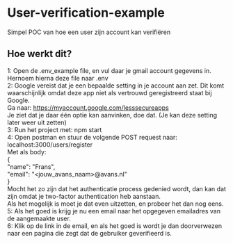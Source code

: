 # User-verification-example
Simpel POC van hoe een user zijn account kan verifiëren

## Hoe werkt dit?
1: Open de .env_example file, en vul daar je gmail account gegevens in.  
   Hernoem hierna deze file naar .env    
2: Google vereist dat je een bepaalde setting in je account aan zet. Dit komt waarschijnlijk omdat deze app niet als vertrouwd geregistreerd staat bij Google.  
   Ga naar: https://myaccount.google.com/lesssecureapps  
   Je ziet dat je daar één optie kan aanvinken, doe dat. (Je kan deze setting later weer uit zetten)    
3: Run het project met: npm start    
4: Open postman en stuur de volgende POST request naar: localhost:3000/users/register  
   Met als body:  
   {  
	   "name": "Frans",  
	   "email": "<jouw_avans_naam>@avans.nl"  
   }  
   Mocht het zo zijn dat het authenticatie process gedenied wordt, dan kan dat zijn omdat je two-factor authentication heb aanstaan.  
   Als het mogelijk is moet je dat even uitzetten, en probeer het dan nog eens.    
5: Als het goed is krijg je nu een email naar het opgegeven emailadres van de aangemaakte user.    
6: Klik op de link in de email, en als het goed is wordt je dan doorverwezen naar een pagina die zegt dat de gebruiker geverifieerd is.    
